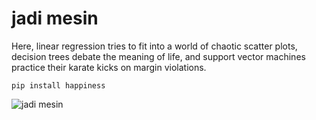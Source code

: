 # jadi mesin

Here, linear regression tries to fit into a world of chaotic scatter plots, decision trees debate the meaning of life, and support vector machines practice their karate kicks on margin violations.

```
pip install happiness
```
![jadi mesin](https://media.tenor.com/fuOu7xbWGvAAAAAC/squidward-crane.gif)
